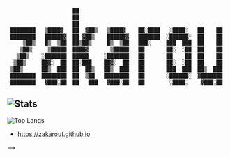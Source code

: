 ```scala
                     ██                                                  ▒████
                     ██                                                  █████
                     ██                                                  ██
 ████████   ▒████▓   ██  ▓██▒   ▒████▓    ██░████   ░████░   ██    ██  ███████
 ████████   ██████▓  ██ ▓██▒    ██████▓   ███████  ░██████░  ██    ██  ███████
     ▒██▒   █▒  ▒██  ██▒██▒     █▒  ▒██   ███░     ███  ███  ██    ██    ██
    ▒██▒     ▒█████  ████▓       ▒█████   ██       ██░  ░██  ██    ██    ██
   ▒██▒    ░███████  █████     ░███████   ██       ██    ██  ██    ██    ██
  ▒██▒     ██▓░  ██  ██░███    ██▓░  ██   ██       ██░  ░██  ██    ██    ██
 ▒██▒      ██▒  ███  ██  ██▒   ██▒  ███   ██       ███  ███  ██▒  ███    ██
 ████████  ████████  ██  ▒██   ████████   ██       ░██████░  ▓███████    ██
 ████████   ▓███░██  ██   ███   ▓███░██   ██        ░████░    ▓███░██    ██

```

![Stats](https://github-readme-stats.vercel.app/api?username=zakarouf&show_icons=true&theme=synthwave)
---
![Top Langs](https://github-readme-stats.vercel.app/api/top-langs/?username=zakarouf&layout=compact&theme=synthwave)


- https://zakarouf.github.io

-->
